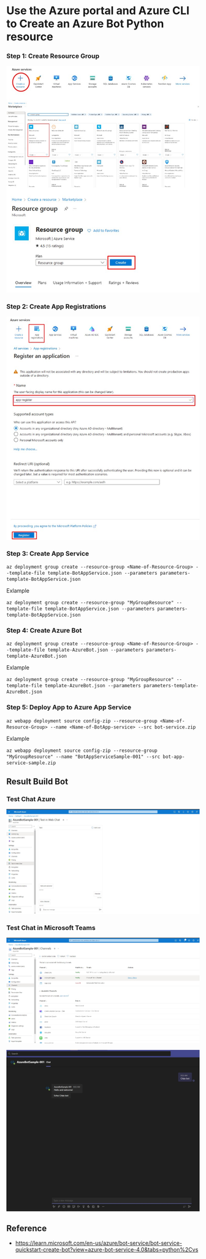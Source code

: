 # Use the Azure portal and Azure CLI to Create an Azure Bot Python resource 

### Step 1: Create Resource Group
<p align="center">
  <img src="./documents/Resource Group.jpg" alt="animated" />
</p>

### Step 2: Create App Registrations
<p align="center">
  <img src="./documents/App Registrations.jpg" alt="animated" />
</p>

### Step 3: Create App Service
```
az deployment group create --resource-group <Name-of-Resource-Group> --template-file template-BotAppService.json --parameters parameters-template-BotAppService.json
```
Exlample 
```
az deployment group create --resource-group "MyGroupResource" --template-file template-BotAppService.json --parameters parameters-template-BotAppService.json
```
### Step 4: Create Azure Bot
```
az deployment group create --resource-group <Name-of-Resource-Group> --template-file template-AzureBot.json --parameters parameters-template-AzureBot.json
```
Exlample 
```
az deployment group create --resource-group "MyGroupResource" --template-file template-AzureBot.json --parameters parameters-template-AzureBot.json
```
### Step 5: Deploy App to Azure App Service
```
az webapp deployment source config-zip --resource-group <Name-of-Resource-Group> --name <Name-of-BotApp-service> --src bot-service.zip
```
Exlample 
```
az webapp deployment source config-zip --resource-group "MyGroupResource" --name "BotAppServiceSample-001" --src bot-app-service-sample.zip
```

## Result Build Bot
### Test Chat Azure
<p align="center">
  <img src="./documents/TestChat.jpg" alt="animated" />
</p>

### Test Chat in Microsoft Teams
<p align="center">
  <img src="./documents/AddTeams.jpg" alt="animated" />
</p>
<p align="center">
  <img src="./documents/ChatTeams.jpg" alt="animated" />
</p>

## Reference 
- https://learn.microsoft.com/en-us/azure/bot-service/bot-service-quickstart-create-bot?view=azure-bot-service-4.0&tabs=python%2Cvs
